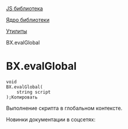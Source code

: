 [JS библиотека](/api_help/js_lib/index.php)

[Ядро библиотеки](/api_help/js_lib/kernel/index.php)

[Утилиты](/api_help/js_lib/kernel/utilits/index.php)

BX.evalGlobal

BX.evalGlobal
=============

```
void 
BX.evalGlobal(
	string script
);Копировать
```

Выполнение скрипта в глобальном контексте.

Новинки документации в соцсетях:
